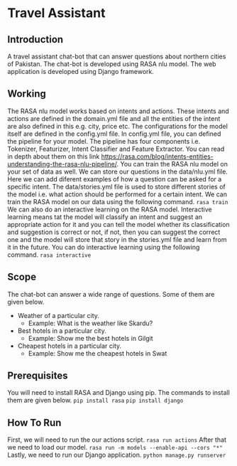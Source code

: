 # Travel Assistant

## Introduction

A travel assistant chat-bot that can answer questions about northern cities of Pakistan. The chat-bot is developed using RASA nlu model. The web application is developed using Django framework.

## Working

The RASA nlu model works based on intents and actions. These intents and actions are defined in the domain.yml file and all the entities of the intent are also defined in this e.g. city, price etc. The configurations for the model itself are defined in the config.yml file. In config.yml file, you can defined the pipeline for your model. The pipeline has four components i.e. Tokenizer, Featurizer, Intent Classifier and Feature Extractor. You can read in depth about them on this link https://rasa.com/blog/intents-entities-understanding-the-rasa-nlu-pipeline/. You can train the RASA nlu model on your set of data as well. We can store our questions in the data/nlu.yml file. Here we can add diferent examples of how a question can be asked for a specific intent. The data/stories.yml file is used to store different stories of the model i.e. what action should be performed for a certain intent. 
We can train the RASA model on our data using the following command.
`rasa train`
We can also do an interactive learning on the RASA model. Interactive learning means tat the model will classify an intent and suggest an appropriate action for it and you can tell the model whether its classification and suggestion is correct or not, if not, then you can suggest the correct one and the model will store that story in the stories.yml file and learn from it in the future. You can do interactive learning using the following command.
`rasa interactive` 

## Scope

The chat-bot can answer a wide range of questions. Some of them are given below.
- Weather of a particular city. 
    - Example: What is the weather like Skardu?
- Best hotels in a particular city.
    - Example: Show me the best hotels in Gilgit
- Cheapest hotels in a particular city.
    - Example: Show me the cheapest hotels in Swat

## Prerequisites

You will need to install RASA and Django using pip. The commands to install them are given below.
`pip install rasa` 
`pip install django`

## How To Run

First, we will need to run the our actions script.
`rasa run actions`
After that we need to load our model. 
`rasa run -m models --enable-api --cors "*"`
Lastly, we need to run our Django application.
`python manage.py runserver`

